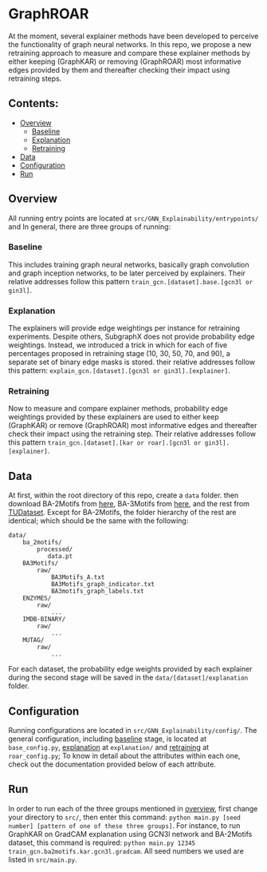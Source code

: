 # GraphROAR
At the moment, several explainer methods have been developed to perceive the functionality of graph neural networks. In this repo, we propose a new retraining approach to measure and compare these explainer methods by either keeping (GraphKAR) or removing (GraphROAR) most informative edges provided by them and thereafter checking their impact using retraining steps.
## Contents:
  - [Overview](#overview)
    - [Baseline](#baseline)
    - [Explanation](#explanation)
    - [Retraining](#retraining)
  - [Data](#data)
  - [Configuration](#configuration)
  - [Run](#Run)

## Overview
All running entry points are located at `src/GNN_Explainability/entrypoints/` and In general, there are three groups of running:
### Baseline
This includes training graph neural networks, basically graph convolution and graph inception networks, to be later perceived by explainers. Their relative addresses follow this pattern `train_gcn.[dataset].base.[gcn3l or gin3l]`.
### Explanation
The explainers will provide edge weightings per instance for retraining experiments. Despite others, SubgraphX does not provide probability edge weightings. Instead, we introduced a trick in which for each of five percentages proposed in retraining stage (10, 30, 50, 70, and 90), a separate set of binary edge masks is stored. their relative addresses follow this pattern: `explain_gcn.[dataset].[gcn3l or gin3l].[explainer]`.
### Retraining
Now to measure and compare explainer methods, probability edge weightings provided by these explainers are used to either keep (GraphKAR) or remove (GraphROAR) most informative edges and thereafter check their impact using the retraining step. Their relative addresses follow this pattern `train_gcn.[dataset].[kar or roar].[gcn3l or gin3l].[explainer]`.

## Data
At first, within the root directory of this repo, create a `data` folder. then download BA-2Motifs from [here](https://drive.google.com/file/d/134We2cb2PjoY1b6-k8KLmfviM0M4CEkT/view?usp=sharing), BA-3Motifs from [here](https://drive.google.com/drive/folders/1ZGrosPKm85phN54tSGl7-lmQFx-w4NTd?usp=sharing), and the rest from [TUDataset](https://chrsmrrs.github.io/datasets/). Except for BA-2Motifs, the folder hierarchy of the rest are identical; which should be the same with the following:
```
data/
    ba_2motifs/
        processed/
           data.pt
    BA3Motifs/
        raw/ 
            BA3Motifs_A.txt
            BA3Motifs_graph_indicator.txt
            BA3motifs_graph_labels.txt
    ENZYMES/
        raw/
            ...
    IMDB-BINARY/
        raw/
            ... 
    MUTAG/
        raw/
            ...
```
For each dataset, the probability edge weights provided by each explainer during the second stage will be saved in the `data/[dataset]/explanation` folder.

## Configuration
Running configurations are located in `src/GNN_Explainability/config/`. The general configuration, including [baseline](#baseline) stage, is located at `base_config.py`, [explanation](#explanation) at `explanation/` and [retraining](#retraining) at `roar_config.py`; To know in detail about the attributes within each one, check out the documentation provided below of each attribute. 

## Run
In order to run each of the three groups mentioned in [overview](#overview), first change your directory to `src/`, then enter this command: `python main.py [seed number] [pattern of one of these three groups]`. For instance, to run GraphKAR on GradCAM explanation using GCN3l network and BA-2Motifs dataset, this command is required: `python main.py 12345 train_gcn.ba2motifs.kar.gcn3l.gradcam`. All seed numbers we used are listed in `src/main.py`.  
